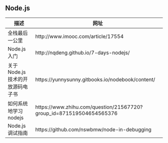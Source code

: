 ## Node.js

<table>
  <thead>
    <tr>
      <th>描述</th>
      <th>网址</th>
    </tr>
  </thead>
  <tbody>
    <tr>
      <td>全栈最后一公里</td>
      <td>http://www.imooc.com/article/17554</td>
    </tr>
    <tr>
      <td>Node.js入门</td>
      <td>http://nqdeng.github.io/7-days-nodejs/</td>
    </tr>
    <tr>
      <td>关于 Node.js 技术的开放源码电子书</td>
      <td>https://yunnysunny.gitbooks.io/nodebook/content/</td>
    </tr>
    <tr>
      <td>如何系统地学习nodejs</td>
      <td>https://www.zhihu.com/question/21567720?group_id=871519504654565376</td>
    </tr>
    <tr>
      <td>Node.js调试指南</td>
      <td>https://github.com/nswbmw/node-in-debugging</td>
    </tr>
  </tbody>
</table>